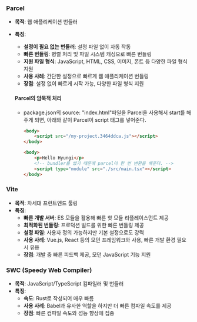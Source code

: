 ### Parcel
- **목적**: 웹 애플리케이션 번들러
- **특징**:
  - **설정이 필요 없는 번들러**: 설정 파일 없이 자동 작동
  - **빠른 번들링**: 병렬 처리 및 파일 시스템 캐싱으로 빠른 번들링
  - **지원 파일 형식**: JavaScript, HTML, CSS, 이미지, 폰트 등 다양한 파일 형식 지원
  - **사용 사례**: 간단한 설정으로 빠르게 웹 애플리케이션 번들링
  - **장점**: 설정 없이 빠르게 시작 가능, 다양한 파일 형식 지원

  #### Parcel의 암묵적 처리
    - package.json의 source: "index.html"파일을 Parcel을 사용해서 start를 해주게 되면, 아래와 같이 Parcel이 script 태그를 넣어준다. 
        
      ```html
      <body>
          <script src="/my-project.3464ddca.js"></script>
      </body>
      ```

      ```html
      <body>
          <p>Hello Hyungi</p>
          <!-- bundler를 썼기 때문에 parcel이 한 번 변환을 해준다. -->
          <script type="module" src="./src/main.tsx"></script>
      </body>
      ```

### Vite
- **목적**: 차세대 프런트엔드 툴링
- **특징**:
  - **빠른 개발 서버**: ES 모듈을 활용해 빠른 핫 모듈 리플레이스먼트 제공
  - **최적화된 번들링**: 프로덕션 빌드를 위한 빠른 번들링 제공
  - **설정 파일**: 사용자 정의 가능하지만 기본 설정으로도 강력
  - **사용 사례**: Vue.js, React 등의 모던 프레임워크와 사용, 빠른 개발 환경 필요 시 유용
  - **장점**: 개발 중 빠른 피드백 제공, 모던 JavaScript 기능 지원

### SWC (Speedy Web Compiler)
- **목적**: JavaScript/TypeScript 컴파일러 및 번들러
- **특징**:
  - **속도**: Rust로 작성되어 매우 빠름
  - **사용 사례**: Babel과 유사한 역할을 하지만 더 빠른 컴파일 속도를 제공
  - **장점**: 빠른 컴파일 속도와 성능 향상에 집중  